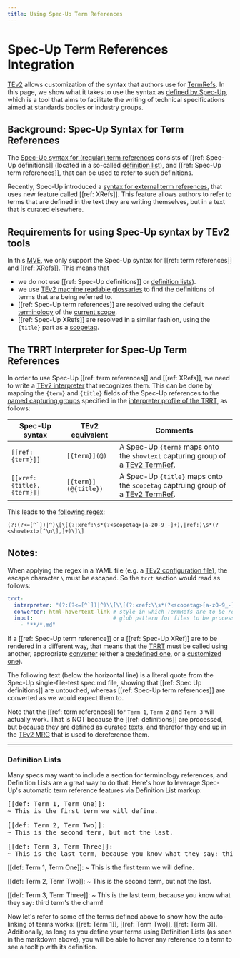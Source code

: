 ```yaml
---
title: Using Spec-Up Term References
---
```


# Spec-Up Term References Integration

[TEv2](@tev2) allows customization of the syntax that authors use for [TermRefs](@tev2). In this page, we show what it takes to use the syntax as [defined by Spec-Up](https://identity.foundation/spec-up/), which is a tool that aims to facilitate the writing of technical specifications aimed at standards bodies or industry groups.

##  Background: Spec-Up Syntax for Term References

The [Spec-Up syntax for (regular) term references](https://github.com/decentralized-identity/spec-up/blob/master/single-file-test/spec.md#term-references) consists of [[ref: Spec-Up definitions]] (located in a so-called [definition list](https://github.com/decentralized-identity/spec-up/blob/master/single-file-test/spec.md#definition-lists)), and [[ref: Spec-Up term references]], that can be used to refer to such definitions.

Recently, Spec-Up introduced a [syntax for external term references](https://github.com/decentralized-identity/spec-up/blob/master/single-file-test/spec.md#external-term-references), that uses new feature called [[ref: XRefs]]. This feature allows authors to refer to terms that are defined in the text they are writing themselves, but in a text that is curated elsewhere.

## Requirements for using Spec-Up syntax by TEv2 tools

In this [MVE](@), we only support the Spec-Up syntax for [[ref: term references]] and [[ref: XRefs]]. This means that

- we do not use [[ref: Spec-Up definitions]] or [definition lists](https://github.com/decentralized-identity/spec-up/blob/master/single-file-test/spec.md#definition-lists)).
- we use [TEv2 machine readable glossaries](mrg@tev2) to find the definitions of terms that are being referred to. 
- [[ref: Spec-Up term references]] are resolved using the default [terminology](@tev2) of the [current scope](@tev2). 
- [[ref: Spec-Up XRefs]] are resolved in a similar fashion, using the `{title}` part as a [scopetag](@tev2).

##  The TRRT Interpreter for Spec-Up Term References

In order to use Spec-Up [[ref: term references]] and [[ref: XRefs]], we need to write a [TEv2 interpreter](interpreter@tev2) that recognizes them. This can be done by mapping the `{term}` and `{title}` fields of the Spec-Up references to the [named capturing groups](@tev2) specified in the [interpreter profile of the TRRT](trrt#interpreter-profile@tev2), as follows:

| Spec-Up syntax | TEv2 equivalent | Comments |
| -------------- | --------------- | -------- |
| `[[ref: {term}]]` | `[{term}](@)` | A Spec-Up `{term}` maps onto the `showtext` capturing group of a [TEv2 TermRef](term-ref@tev2). |
| `[[xref: {title}, {term}]]` | `[{term}](@{title})` | A Spec-Up `{title}` maps onto the `scopetag` captruing group of a [TEv2 TermRef](term-ref@tev2). |

This leads to the [following regex](https://www.debuggex.com/r/I1gqkMGPKMs9dfeE):

```regex 
(?:(?<=[^`])|^)\[\[(?:xref:\s*(?<scopetag>[a-z0-9_-]+),|ref:)\s*(?<showtext>[^\n\],]+)\]\]
```

## Notes:

When applying the regex in a YAML file (e.g. a [TEv2 configuration file](config-file@tev2)), the escape character `\` must be escaped. So the `trrt` section would read as follows:

```yaml
trrt:
  interpreter: "(?:(?<=[^`])|^)\\[\\[(?:xref:\\s*(?<scopetag>[a-z0-9_-]+),|ref:)\\s*(?<showtext>[^\n\\],]+)\\]\\]"
  converter: html-hovertext-link # style in which TermRefs are to be rendered - change as you like
  input:                         # glob pattern for files to be processed - adjust as necessary
    - "**/*.md"
```

If a [[ref: Spec-Up term reference]] or a [[ref: Spec-Up XRef]] are to be rendered in a different way, that means that the [TRRT](@tev2) must be called using another, appropriate [converter](@tev2) (either a [predefined one](trrt#predefined-converters@tev2), or a [customized one](trrt#converter-customization@tev2)).

The following text (below the horizontal line) is a literal quote from the Spec-Up single-file-test spec.md file, showing that [[ref: Spec Up definitions]] are untouched, whereas [[ref: Spec-Up term references]] are converted as we would expect them to.

Note that the [[ref: term references]] for `Term 1`, `Term 2` and `Term 3` will actually work. That is NOT because the [[ref: definitions]] are processed, but because they are defined as [curated texts](@tev2), and therefor they end up in the [TEv2 MRG](mrg@tev2) that is used to dereference them.

-----

### Definition Lists

Many specs may want to include a section for terminology references, and Definition Lists are a great way to do that. Here's how to leverage Spec-Up's automatic term reference features via Definition List markup:

<pre>
[[def: Term 1, Term One]]:
~ This is the first term we will define.

[[def: Term 2, Term Two]]:
~ This is the second term, but not the last.

[[def: Term 3, Term Three]]:
~ This is the last term, because you know what they say: third term's the charm!
</pre>

[[def: Term 1, Term One]]:
~ This is the first term we will define.

[[def: Term 2, Term Two]]:
~ This is the second term, but not the last.

[[def: Term 3, Term Three]]:
~ This is the last term, because you know what they say: third term's the charm!

Now let's refer to some of the terms defined above to show how the auto-linking of terms works: [[ref: Term 1]], [[ref: Term Two]], [[ref: Term 3]]. Additionally, as long as you define your terms using Definition Lists (as seen in the markdown above), you will be able to hover any reference to a term to see a tooltip with its definition.